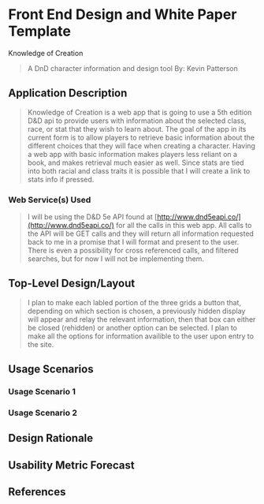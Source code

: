 # Front End Design and White Paper Template
Knowledge of Creation
> A DnD character information and design tool
By: Kevin Patterson

## Application Description
> Knowledge of Creation is a web app that is going to use a 5th edition D&D api to provide users with information about the selected class, race, or stat that they wish to learn about. The goal of the app in its current form is to allow players to retrieve basic information about the different choices that they will face when creating a character. Having a web app with basic information makes players less reliant on a book, and makes retrieval much easier as well. Since stats are tied into both racial and class traits it is possible that I will create a link to stats info if pressed.

### Web Service(s) Used
> I will be using the D&D 5e API found at [http://www.dnd5eapi.co/](http://www.dnd5eapi.co/) for all the calls in this web app. All calls to the API will be GET calls and they will return all information requested back to me in a promise that I will format and present to the user. There is even a possibility for cross referenced calls, and filtered searches, but for now I will not be implementing them.

## Top-Level Design/Layout
> I plan to make each labled portion of the three grids a button that, depending on which section is chosen, a previously hidden display will appear and relay the relevant information, then that box can either be closed (rehidden) or another option can be selected. I plan to make all the options for information availible to the user upon entry to the site. 

## Usage Scenarios
> 

### Usage Scenario 1
> 

### Usage Scenario 2
> 

## Design Rationale
> 

## Usability Metric Forecast
> 

## References
> 
